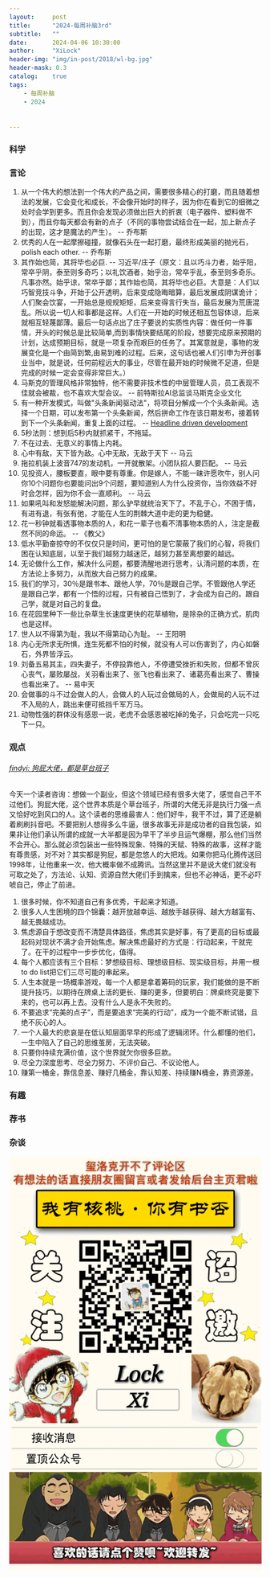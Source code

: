 ```yaml
---
layout:     post
title:      "2024-每周补脑3rd"
subtitle:   ""
date:       2024-04-06 10:30:00
author:     "XiLock"
header-img: "img/in-post/2018/wl-bg.jpg"
header-mask: 0.3
catalog:    true
tags:
    - 每周补脑
    - 2024


---
```


### 科学


### 言论
1. 从一个伟大的想法到一个伟大的产品之间，需要很多精心的打磨，而且随着想法的发展，它会变化和成长，不会像开始时的样子，因为你在看到它的细微之处时会学到更多。而且你会发现必须做出巨大的折衷（电子器件、塑料做不到），而且你每天都会有新的点子（不同的事物尝试结合在一起，加上新点子的出现，这才是魔法的产生）。 -- 乔布斯
1. 优秀的人在一起摩擦碰撞，就像石头在一起打磨，最终形成美丽的抛光石，polish each other. -- 乔布斯
1. 其作始也简，其将毕也必巨. -- 习近平/庄子（原文：且以巧斗力者，始乎阳，常卒乎阴，泰至则多奇巧；以礼饮酒者，始乎治，常卒乎乱，泰至则多奇乐。凡事亦然。始乎谅，常卒乎鄙；其作始也简，其将毕也必巨。大意是：人们以巧智竞技斗争，开始于公开透明，后来变成隐晦暗算，最后发展成阴谋诡计；人们聚会饮宴，一开始总是规规矩矩，后来变得言行失当，最后发展为荒唐混乱。所以说一切人和事都是这样。人们在一开始的时候还相互包容体谅，后来就相互轻蔑鄙薄。最后一句话点出了庄子要说的实质性内容：做任何一件事情，开头的时候总是比较简单,而到事情快要结尾的阶段，想要完成原来预期的计划，达成预期目标，就是一项复杂而艰巨的任务了。其寓意就是，事物的发展变化是一个由简到繁,由易到难的过程。后来，这句话也被人们引申为开创事业当中，就是说，任何前程远大的事业，尽管在最开始的时候微不足道，但是完成的时候一定会变得非常巨大。）
1. 马斯克的管理风格非常独特，他不需要非技术性的中层管理人员，员工表现不佳就会被裁，也不喜欢大型会议。  -- 前特斯拉AI总监谈马斯克企业文化
1. 有一种开发模式，叫做"头条新闻驱动法"，将项目分解成一个个头条新闻。选择一个日期，可以发布第一个头条新闻，然后拼命工作在该日期发布，接着转到下一个头条新闻，重复上面的过程。  -- [Headline driven development](https://www.spakhm.com/headline-development)
1. 5秒法则：想到后5秒内就抓紧干，不拖延。
1. 不在过去、无意义的事情上内耗。
1. 心中有敌，天下皆为敌。心中无敌，无敌于天下 -- 马云
1. 拖拉机装上波音747的发动机，一开就散架。小团队招人要匹配。 -- 马云
1. 见投资人，腰板要直，眼中要有尊重。你是嫁人，不能一昧许愿吹牛，别人问你10个问题你也要能问出9个问题，要知道别人为什么投资你，当你效益不好时会怎样，因为你不会一直顺利。 -- 马云
1. 如果吼叫和发怒能解决问题，那么驴早就统治天下了。不乱于心，不困于情，有进有退，有张有弛，才能在人生的荆棘大道中走的更为稳健。
1. 花一秒钟就看透事物本质的人，和花一辈子也看不清事物本质的人，注定是截然不同的命运。 -- 《教父》
1. 低水平勤奋掠夺的不仅仅只是时间，更可怕的是它蒙蔽了我们的心智，将我们困在认知底层，以至于我们越努力越迷茫，越努力甚至离想要的越远。
1. 无论做什么工作，解决什么问题，都要清醒地进行思考，认清问题的本质，在方法论上多努力，从而放大自己努力的成果。
1. 我们的学习，30％是跟书本、跟他人学，70％是跟自己学。不管跟他人学还是跟自己学，都有一个悟的过程，只有被自己悟到了，才会成为自己的。跟自己学，就是对自己的复盘。
1. 在花园里种下一些比杂草生长速度更快的花草植物，是除杂的正确方式，肌肉也是这样。
1. 世人以不得第为耻，我以不得第动心为耻。 -- 王阳明
1. 内心无所求无所惧，连生死都不怕的时候，就没有人可以伤害到了，内心如磐石，外界皆浮云。
1. 刘备五易其主，四失妻子，不停投靠他人，不停遭受挫折和失败，但都不曾灰心丧气，屡败屡战，关羽看出来了、张飞也看出来了、诸葛亮看出来了、曹操也看出来了。 -- 易中天
1. 会做事的斗不过会做人的人，会做人的人玩过会做局的人，会做局的人玩不过不入局的人，跳出来便可抵挡千军万马。
1. 动物性强的群体没有感恩一说，老虎不会感恩被吃掉的兔子，只会吃完一只吃下一只。

### 观点
###### [findyi: 狗屁大佬，都是草台班子](https://mp.weixin.qq.com/s/-Ym2ePTdUJh6p8UfvxGpIg)
今天一个读者咨询：想做一个副业，但这个领域已经有很多大佬了，感觉自己干不过他们。狗屁大佬，这个世界本质是个草台班子，所谓的大佬无非是执行力强一点又恰好吃到风口的人。这个读者的思维最害人：他们好牛，我干不过，算了还是躺着刷刷抖音吧。不要把别人想得多么牛逼，很多故事无非是成功者的自我包装，如果非让他们承认所谓的成就一大半都是因为早干了半步且运气爆棚，那么他们当然不会开心。那么就必须包装出一些特殊现象、特殊的天赋、特殊的故事，这样才能有尊贵感，对不对？其实都是狗屁，都是忽悠人的大把戏。如果你把马化腾传送回1998年，让他重来一次，他大概率做不成腾讯。当然这里并不是说大佬们就没有可取之处了，方法论、认知、资源自然大佬们手到擒来，但也不必神话，更不必吓唬自己，停止了前进。

1. 很多时候，你不知道自己有多优秀，干起来才知道。
2. 很多人人生困境的四个锦囊：越开放越幸运、越放手越获得、越大方越富有、越无畏越成功。
3. 焦虑源自于想改变而不清楚具体路径，焦虑其实是好事，有了更高的目标或最起码对现状不满才会开始焦虑。解决焦虑最好的方式是：行动起来，干就完了。在干的过程中一步步优化，值得。
4. 每个人都应该有三个目标：梦想级目标、理想级目标、现实级目标，并用一根to do list把它们三尽可能的串起来。
5. 人生本就是一场概率游戏，每一个人都是拿着筹码的玩家，我们能做的是不断提升技巧，以期待在牌桌上活的更长、赚的更多，但要明白：牌桌终究是要下来的，也可以再上去。没有什么人是永不失败的。
6. 不要追求“完美的点子”，而是要追求“完美的行动”，成为一个能不断试错，且绝不灰心的人。
7. 一个人最大的悲哀是在低认知层面早早的形成了逻辑闭环。什么都懂的他们，一生中陷入了自己的思维茧房，无法突破。
8. 只要你持续充满价值，这个世界就欠你很多巨款。
9. 尽全力深度思考、尽全力努力、不评价自己、不议论他人。
10. 赚第一桶金，靠信息差、赚好几桶金，靠认知差、持续赚N桶金，靠资源差。

### 有趣


### 荐书


### 杂谈


![](/img/wc-tail.GIF)

